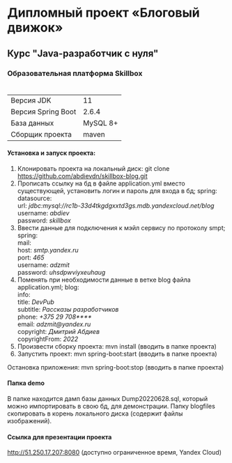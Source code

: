 # Дипломный проект «Блоговый движок»
## Курс "Java-разработчик с нуля"
### Образовательная платформа Skillbox
#
|||
| ------ | ------ |
| Версия JDK | 11 |
| Версия Spring Boot | 2.6.4 |
| База данных | MySQL 8+ |
| Сборщик проекта | maven |

#### Установка и запуск проекта:
1. Клонировать проекта на локальный диск: git clone https://github.com/abdievdn/skillbox-blog.git
2. Прописать ссылку на бд в файле application.yml вместо существующей, установить логин и пароль для входа в бд; 
spring: 
  datasource:  
    url: _jdbc:mysql://rc1b-33d4tkgdgxxtd3gs.mdb.yandexcloud.net/blog_  
    username: _abdiev_  
    password: _skillbox_  
3. Ввести данные для подключения к мэйл сервису по протоколу smpt;
spring:  
  mail:  
    host: _smtp.yandex.ru_  
    port: _465_  
    username: _adzmit_  
    password: _uhsdpwviyxeuhaug_  
4. Поменять при необходимости данные в ветке blog файла application.yml;
blog:  
  info:  
    title: _DevPub_  
    subtitle: _Рассказы разработчиков_  
    phone: _+375 29 708****_  
    email: _adzmit@yandex.ru_  
    copyright: _Дмитрий Абдиев_  
    copyrightFrom: _2022_  
5. Произвести сборку проекта: mvn install (вводить в папке проекта)
6. Запустить проект: mvn spring-boot:start (вводить в папке проекта)

Остановка приложения: mvn spring-boot:stop (вводить в папке проекта)

#### Папка demo
В папке находится дамп базы данных Dump20220628.sql, который можно импортировать в свою бд, для демонстрации. Папку blogfiles скопировать в корень локального диска (содержит файлы изображений).

#### Ссылка для презентации проекта
http://51.250.17.207:8080 (доступно ограниченное время, Yandex Cloud)
